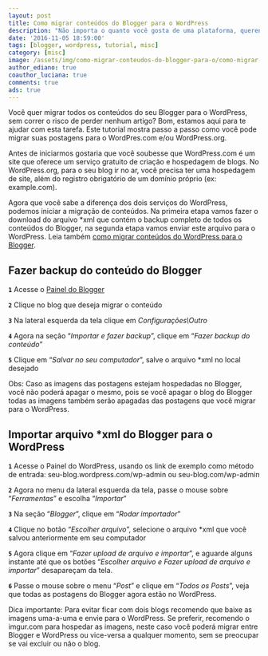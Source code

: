 ```yaml
---
layout: post
title: Como migrar conteúdos do Blogger para o WordPress
description: "Não importa o quanto você gosta de uma plataforma, querendo ou não um dia você vai pensar em migrar o seu blog, se hoje for esse dia, veja como você pode fazer todos os procedimentos de migração do Blogger para o WordPress."
date: '2016-11-05 18:59:00'
tags: [blogger, wordpress, tutorial, misc]
category: [misc]
image: /assets/img/como-migrar-conteudos-do-blogger-para-o/como-migrar-conteudos-do-blogger-para-o.jpg
author_ediano: true
coauthor_luciana: true
comments: true
ads: true
---
```


Você quer migrar todos os conteúdos do seu Blogger para o WordPress, sem correr o risco de perder nenhum artigo? Bom, estamos aqui para te ajudar com esta tarefa. Este tutorial mostra passo a passo como você pode migrar suas postagens para o WordPres.com e/ou WordPress.org.

Antes de iniciarmos gostaria que você soubesse que WordPress.com é um site que oferece um serviço gratuito de criação e hospedagem de blogs. No WordPress.org, para o seu blog ir no ar, você precisa ter uma hospedagem de site, além do registro obrigatório de um domínio próprio (ex: example.com).

Agora que você sabe a diferença dos dois serviços do WordPress, podemos iniciar a migração de conteúdos. Na primeira etapa vamos fazer o download do arquivo *xml que contém o backup completo de todos os conteúdos do Blogger, na segunda etapa vamos enviar este arquivo para o WordPress. Leia também <a href="http://www.insideblock.com/post/como-migrar-conteudos-do-wordpress-para.html" target="_blank">como migrar conteúdos do WordPress para o Blogger</a>.

## Fazer backup do conteúdo do Blogger
**`1`** Acesse o <a href="https://www.blogger.com/home" target="_blank" class="external-link" rel="nofollow">Painel do Blogger</a>

**`2`** Clique no blog que deseja migrar o conteúdo

**`3`** Na lateral esquerda da tela clique em *Configurações\Outro*

**`4`** Agora na seção “*Importar e fazer backup*”, clique em “*Fazer backup do conteúdo*”

**`5`** Clique em “*Salvar no seu computador*”, salve o arquivo *xml no local desejado

Obs: Caso as imagens das postagens estejam hospedadas no Blogger, você não poderá apagar o mesmo, pois se você apagar o blog do Blogger todas as imagens também serão apagadas das postagens que você migrar para o WordPress.

## Importar arquivo *xml do Blogger para o WordPress

**`1`** Acesse o Painel do WordPress, usando os link de exemplo como método de entrada: seu-blog.wordpress.com/wp-admin ou seu-blog.com/wp-admin

**`2`** Agora no menu da lateral esquerda da tela, passe o mouse sobre “*Ferramentas*” e escolha “*Importar*”

**`3`** Na seção “*Blogger*”, clique em “*Rodar importador*”

**`4`** Clique no botão “*Escolher arquivo*”, selecione o arquivo *xml que você salvou anteriormente em seu computador

**`5`** Agora clique em “*Fazer upload de arquivo e importar*”, e aguarde alguns instante até que os botões “*Escolher arquivo e Fazer upload de arquivo e importar*” desapareçam da tela.

**`6`** Passe o mouse sobre o menu “*Post*” e clique em “*Todos os Posts*”, veja que todas as postagens do Blogger agora estão no WordPress.

Dica importante: Para evitar ficar com dois blogs recomendo que baixe as imagens uma-a-uma e envie para o WordPress. Se preferir, recomendo o imgur.com para hospedar as imagens, neste caso você poderá migrar entre Blogger e WordPress ou vice-versa a qualquer momento, sem se preocupar se vai excluir ou não o blog.